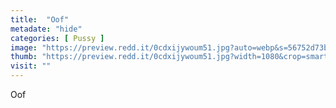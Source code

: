 ```yaml
---
title:  "Oof"
metadate: "hide"
categories: [ Pussy ]
image: "https://preview.redd.it/0cdxijywoum51.jpg?auto=webp&s=56752d73bcd74c5a75814a778522a8e8f116ae91"
thumb: "https://preview.redd.it/0cdxijywoum51.jpg?width=1080&crop=smart&auto=webp&s=145328caa2908e649e2d812d376bffb3a983371c"
visit: ""
---
```

Oof
